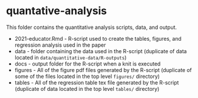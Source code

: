 # quantative-analysis
This folder contains the quantitative analysis scripts, data, and output.


- 2021-educator.Rmd - R-script used to create the tables, figures, and regression analysis used in the paper
- data - folder containing the data used in the R-script (duplicate of data located in `data/quantitative-data/R-outputs`)
- docs - output folder for the R-script when a knit is executed
- figures - All of the figure pdf files generated by the R-script 
(duplicate of some of the files located in the top level `figures/` directory)
- tables - All of the regression table tex file generated by the R-script (duplicate of data located in the top level `tables/` directory)
